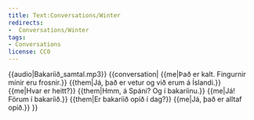 ```yaml
---
title: Text:Conversations/Winter
redirects:
-  Conversations/Winter
tags:
- Conversations
license: CC0
---
```


{{audio|Bakaríið_samtal.mp3}}
{{conversation|
{{me|Það er kalt. Fingurnir mínir eru frosnir.}}
{{them|Já, það er vetur og við erum á Íslandi.}}
{{me|Hvar er heitt?}}
{{them|Hmm, á Spáni? Og í bakaríinu.}}
{{me|Já! Förum í bakaríið.}}
{{them|Er bakaríið opið í dag?}}
{{me|Já, það er alltaf opið.}}
}}

